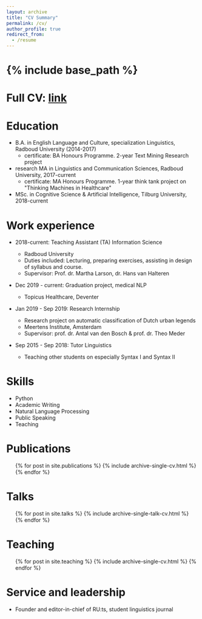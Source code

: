 ```yaml
---
layout: archive
title: "CV Summary"
permalink: /cv/
author_profile: true
redirect_from:
  - /resume
---
```


{% include base_path %}
======

Full CV: [link](/Myrthe_CV.pdf)
======

Education
======
* B.A. in English Language and Culture, specialization Linguistics, Radboud University (2014-2017)
  * certificate: BA Honours Programme. 2-year Text Mining Research project
* research MA in Linguistics and Communication Sciences, Radboud University, 2017-current
  * certificate: MA Honours Programme. 1-year think tank project on "Thinking Machines in Healthcare"
* MSc. in Cognitive Science & Artificial Intelligence, Tilburg University, 2018-current

Work experience
======
* 2018-current: Teaching Assistant (TA) Information Science
  * Radboud University
  * Duties included: Lecturing, preparing exercises, assisting in design of syllabus and course.
  * Supervisor: Prof. dr. Martha Larson, dr. Hans van Halteren

* Dec 2019 - current: Graduation project, medical NLP
  * Topicus Healthcare, Deventer
  
* Jan 2019 - Sep 2019: Research Internship
  * Research project on automatic classification of Dutch urban legends
  * Meertens Institute, Amsterdam
  * Supervisor: prof. dr. Antal van den Bosch & prof. dr. Theo Meder
  
* Sep 2015 - Sep 2018: Tutor Linguistics
  * Teaching other students on especially Syntax I and Syntax II
  
Skills
======
* Python
* Academic Writing
* Natural Language Processing
* Public Speaking
* Teaching

Publications
======
  <ul>{% for post in site.publications %}
    {% include archive-single-cv.html %}
  {% endfor %}</ul>
  
Talks
======
  <ul>{% for post in site.talks %}
    {% include archive-single-talk-cv.html %}
  {% endfor %}</ul>
  
Teaching
======
  <ul>{% for post in site.teaching %}
    {% include archive-single-cv.html %}
  {% endfor %}</ul>
  
Service and leadership
======
* Founder and editor-in-chief of RU:ts, student linguistics journal
